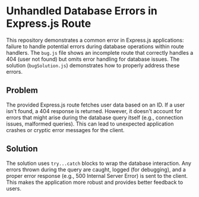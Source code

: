 # Unhandled Database Errors in Express.js Route

This repository demonstrates a common error in Express.js applications:  failure to handle potential errors during database operations within route handlers. The `bug.js` file shows an incomplete route that correctly handles a 404 (user not found) but omits error handling for database issues. The solution (`bugSolution.js`) demonstrates how to properly address these errors.

## Problem
The provided Express.js route fetches user data based on an ID.  If a user isn't found, a 404 response is returned. However, it doesn't account for errors that might arise during the database query itself (e.g., connection issues, malformed queries).  This can lead to unexpected application crashes or cryptic error messages for the client.

## Solution
The solution uses `try...catch` blocks to wrap the database interaction.  Any errors thrown during the query are caught, logged (for debugging), and a proper error response (e.g., 500 Internal Server Error) is sent to the client.  This makes the application more robust and provides better feedback to users.
